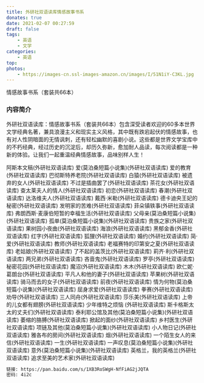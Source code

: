 ```yaml
---
title: 外研社双语读库情感故事书系
donates: true
date: 2021-02-07 00:27:59
draft: false
tags:
    - 英语
    - 文学
categories:
    - 英语
top:
photos:
    - https://images-cn.ssl-images-amazon.cn/images/I/51N1iY-C3KL.jpg
---
```


情感故事书系（套装共66本）

### 内容简介

外研社双语读库：情感故事书系（套装共66本）包含深受读者欢迎的60多本世界文学经典名著，兼具浪漫主义和现实主义风格，其中既有跌宕起伏的情感故事，也有对人性阴暗面的无情讽刺，还有轻松幽默的喜剧小说。这些都是世界文学宝库中的不朽经典，经过历史的沉淀后，却历久弥新，愈加耐人品读，每次阅读都是一种新的体验。让我们一起重温经典情感故事，品味别样人生！

<!--more-->

阿斯本文稿(外研社双语读库)
爱(莫泊桑短篇小说集)(外研社双语读库)
爱的教育(外研社双语读库)
巴彻斯特养老院(外研社双语读库)
白猿(外研社双语读库)
被遗弃的女人(外研社双语读库)
不过是插曲罢了(外研社双语读库)
茶花女(外研社双语读库)
查太莱夫人的情人(外研社双语读库)
初恋(外研社双语读库)
春潮(外研社双语读库)
达洛维夫人(外研社双语读库)
戴西·米勒(外研社双语读库)
德卡迪央王妃的秘密(外研社双语读库)
发明家的苦难(外研社双语读库)
菲朵镇轶事(外研社双语读库)
弗朗西斯·麦康伯短暂的幸福生活(外研社双语读库)
父母亲(莫泊桑短篇小说集)(外研社双语读库)
孤单(莫泊桑短篇小说集)(外研社双语读库)
贵族之家(外研社双语读库)
果树园小夜曲(外研社双语读库)
海浪(外研社双语读库)
黑郁金香(外研社双语读库)
红字(外研社双语读库)
狐狸(外研社双语读库)
婚约(外研社双语读库)
简·爱(外研社双语读库)
教师(外研社双语读库)
老福赛特的印第安之夏(外研社双语读库)
老姑娘(外研社双语读库)
了不起的盖茨比(外研社双语读库)
莉齐·利(外研社双语读库)
两兄弟(外研社双语读库)
吝啬鬼(外研社双语读库)
罗亭(外研社双语读库)
秘密花园(外研社双语读库)
魔沼(外研社双语读库)
木木(外研社双语读库)
欧仁妮·葛朗台(外研社双语读库)
平凡人和他的妻子(外研社双语读库)
苹果树(外研社双语读库)
骑马而去的女子(外研社双语读库)
前夜(外研社双语读库)
情为何物(莫泊桑短篇小说集)(外研社双语读库)
屈身求爱(外研社双语读库)
拳赛(外研社双语读库)
劝导(外研社双语读库)
三人同舟(外研社双语读库)
莎乐美(外研社双语读库)
上帝的儿女都有翅膀(外研社双语读库)
少年维特之烦恼 (外研社双语读库)
斯卡格斯太太的丈夫们(外研社双语读库)
泰利耶公馆及其他(莫泊桑短篇小说集)(外研社双语读库)
萎缩的胳膊(外研社双语读库)
掀起的面纱(外研社双语读库)
乡村医生(外研社双语读库)
项链及其他(莫泊桑短篇小说集)(外研社双语读库)
小人物日记(外研社双语读库)
雅各布的房间(外研社双语读库)
烟(外研社双语读库)
一个陌生女人的来信(外研社双语读库)
一生(外研社双语读库)
一声叹息(莫泊桑短篇小说集)(外研社双语读库)
意外(莫泊桑短篇小说集)(外研社双语读库)
英格兰，我的英格兰(外研社双语读库)
追求至美的艺术家(外研社双语读库)

```bash
链接: https://pan.baidu.com/s/1XB3RoSWgH-NfFiAG2jJQTA  
密码: 4i2c
```